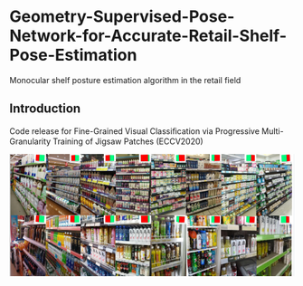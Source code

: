 # Geometry-Supervised-Pose-Network-for-Accurate-Retail-Shelf-Pose-Estimation
Monocular shelf posture estimation algorithm in the retail field

## Introduction
Code release for Fine-Grained Visual Classiﬁcation via Progressive Multi-Granularity Training of Jigsaw Patches (ECCV2020)

![Image text](https://github.com/Huang9495/GSPN/blob/master/img/dataset.png)
